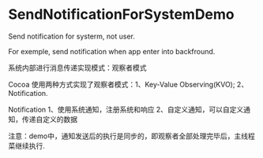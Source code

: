 # SendNotificationForSystemDemo
Send notification for systerm, not user. 

For exemple, send notification when app enter into backfround.


系统内部进行消息传递实现模式：观察者模式

Cocoa 使用两种方式实现了观察者模式：1、Key-Value Observing(KVO); 2、Notification.

Notification
1、使用系统通知，注册系统和响应
2、自定义通知，可以自定义通知，传递自定义的数据

注意：demo中，通知发送后的执行是同步的，即观察者全部处理完毕后，主线程菜继续执行.